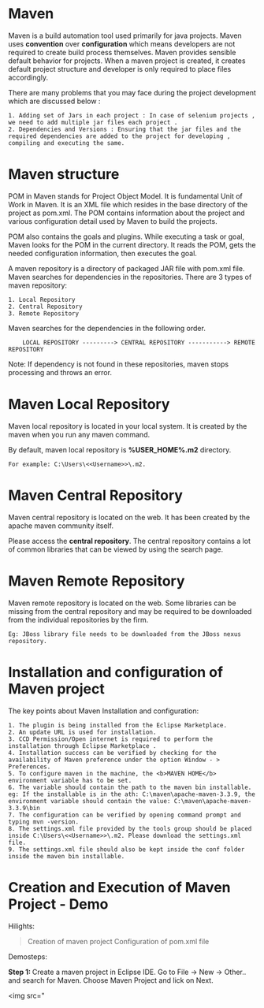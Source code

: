 # Maven
Maven is a build automation tool used primarily for java projects. Maven uses <b>convention</b> over <b>configuration</b> which means developers are not required to create build process themselves. Maven provides sensible default behavior for projects. When a maven project is created, it creates default project structure and developer is only required to place files accordingly.

There are many problems that you may face during the project development which are discussed below : 

    1. Adding set of Jars in each project : In case of selenium projects , we need to add multiple jar files each project . 
    2. Dependencies and Versions : Ensuring that the jar files and the required dependencies are added to the project for developing , compiling and executing the same.

# Maven structure
POM in Maven stands for Project Object Model. It is fundamental Unit of Work in Maven. It is an XML file which resides in the base directory of the project as pom.xml. The POM contains information about the project and various configuration detail used by Maven to build the projects. 

POM also contains the goals and plugins. While executing a task or goal, Maven looks for the POM in the current directory. It reads the POM, gets the needed configuration information, then executes the goal.

A maven repository is a directory of packaged JAR file with pom.xml file. Maven searches for dependencies in the repositories. 
There are 3 types of maven repository: 
    
    1. Local Repository 
    2. Central Repository 
    3. Remote Repository 

Maven searches for the dependencies in the following order. 

        LOCAL REPOSITORY ---------> CENTRAL REPOSITORY -----------> REMOTE REPOSITORY

Note: If dependency is not found in these repositories, maven stops processing and throws an error.

# Maven Local Repository 
Maven local repository is located in your local system. It is created by the maven when you run any maven command.

By default, maven local repository is <b>%USER_HOME%\.m2</b> directory. 

    For example: C:\Users\<<Username>>\.m2. 
    
# Maven Central Repository 

Maven central repository is located on the web. It has been created by the apache maven community itself. 

Please access the <b>central repository</b>. The central repository contains a lot of common libraries that can be viewed by using the search page. 

# Maven Remote Repository 

Maven remote repository is located on the web. Some libraries can be missing from the central repository and may be required to be downloaded from the individual repositories by the firm. 

    Eg: JBoss library file needs to be downloaded from the JBoss nexus repository.

# Installation and configuration of Maven project

The key points about Maven Installation and configuration: 

    1. The plugin is being installed from the Eclipse Marketplace. 
    2. An update URL is used for installation. 
    3. CCD Permission/Open internet is required to perform the installation through Eclipse Marketplace .
    4. Installation success can be verified by checking for the availability of Maven preference under the option Window - > Preferences.
    5. To configure maven in the machine, the <b>MAVEN HOME</b> environment variable has to be set.  
    6. The variable should contain the path to the maven bin installable. eg: If the installable is in the ath: C:\maven\apache-maven-3.3.9, the environment variable should contain the value: C:\maven\apache-maven-3.3.9\bin 
    7. The configuration can be verified by opening command prompt and typing mvn -version. 
    8. The settings.xml file provided by the tools group should be placed inside C:\Users\<<Username>>\.m2. Please download the settings.xml file. 
    9. The settings.xml file should also be kept inside the conf folder inside the maven bin installable.

# Creation and Execution of Maven Project - Demo

Hilights:
 > Creation of maven project 
 > Configuration of pom.xml file

Demosteps:

<b> Step 1: </b>Create a maven project in Eclipse IDE. Go to File -> New -> Other.. and search for Maven. Choose Maven Project and lick on Next.

<img src="
